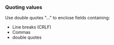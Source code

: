 ### Quoting values

Use double quotes "..." to enclose fields containing:
* Line breaks (CRLF)
* Commas
* double quotes
